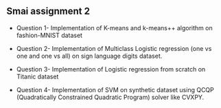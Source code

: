 ## Smai assignment 2

* Question 1- Implementation of K-means and k-means++ algorithm on fashion-MNIST dataset

* Question 2- Implementation of Multiclass Logistic regression (one vs one and one vs all) on sign language digits dataset.

* Question 3- Implementation of Logistic regression from scratch on Titanic dataset

* Question 4- Implementation of SVM on synthetic dataset using  QCQP (Quadratically Constrained Quadratic Program) solver like CVXPY.
